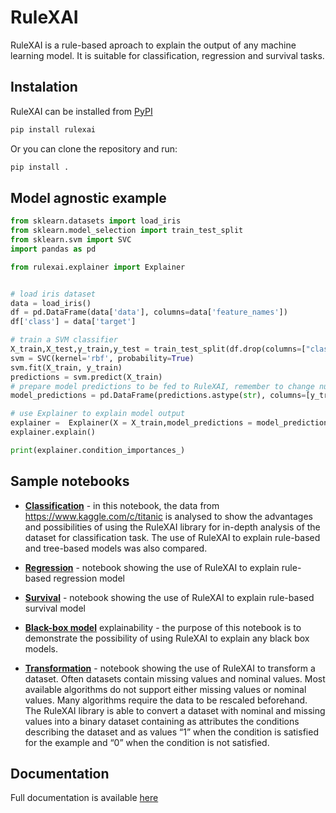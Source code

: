 # RuleXAI

RuleXAI is a rule-based aproach to explain the output of any machine learning model. It is suitable for classification, regression and survival tasks. 

## Instalation

RuleXAI can be installed from [PyPI](https://pypi.org/project/rulexai/)

```bash
pip install rulexai
```

Or you can clone the repository and run:
```bash
pip install .
```

## Model agnostic example
```python
from sklearn.datasets import load_iris
from sklearn.model_selection import train_test_split
from sklearn.svm import SVC
import pandas as pd

from rulexai.explainer import Explainer


# load iris dataset
data = load_iris()
df = pd.DataFrame(data['data'], columns=data['feature_names'])
df['class'] = data['target']

# train a SVM classifier
X_train,X_test,y_train,y_test = train_test_split(df.drop(columns=["class"]), df["class"], test_size=0.2, random_state=0)
svm = SVC(kernel='rbf', probability=True)
svm.fit(X_train, y_train)
predictions = svm.predict(X_train)
# prepare model predictions to be fed to RuleXAI, remember to change numerical predictions to labels (in this example it is simply converting predictions to a string)
model_predictions = pd.DataFrame(predictions.astype(str), columns=[y_train.name], index = y_train.index)

# use Explainer to explain model output
explainer =  Explainer(X = X_train,model_predictions = model_predictions, type = "classification")
explainer.explain()

print(explainer.condition_importances_)
```

## Sample notebooks

* **[Classification](https://rulexai.readthedocs.io/en/latest/rst/tutorials/classification.html)**  - in this notebook, the data from https://www.kaggle.com/c/titanic is analysed to show the advantages and possibilities of using the RuleXAI library for in-depth analysis of the dataset for classification task. The use of RuleXAI to explain rule-based and tree-based models was also compared. 
   
* **[Regression](https://rulexai.readthedocs.io/en/latest/rst/tutorials/regression.html)** - notebook showing the use of RuleXAI to explain rule-based regression model
   
* **[Survival](https://rulexai.readthedocs.io/en/latest/rst/tutorials/survival.html)** - notebook showing the use of RuleXAI to explain rule-based survival model
    
* **[Black-box model](https://rulexai.readthedocs.io/en/latest/rst/tutorials/black-box_model_aproximation.html)** explainability - the purpose of this notebook is to demonstrate the possibility of using RuleXAI to explain any black box models.
     
* **[Transformation](https://rulexai.readthedocs.io/en/latest/rst/tutorials/dataset_transformation.html)** - notebook showing the use of RuleXAI to transform a dataset. Often datasets contain missing values and nominal values. Most available algorithms do not support either missing values or nominal values. Many algorithms require the data to be rescaled beforehand. The RuleXAI library is able to convert a dataset with nominal and missing values into a binary dataset containing as attributes the conditions describing the dataset and as values “1” when the condition is satisfied for the example and “0” when the condition is not satisfied.
   

## Documentation
Full documentation is available [here](https://rulexai.readthedocs.io/en/latest/index.html)

